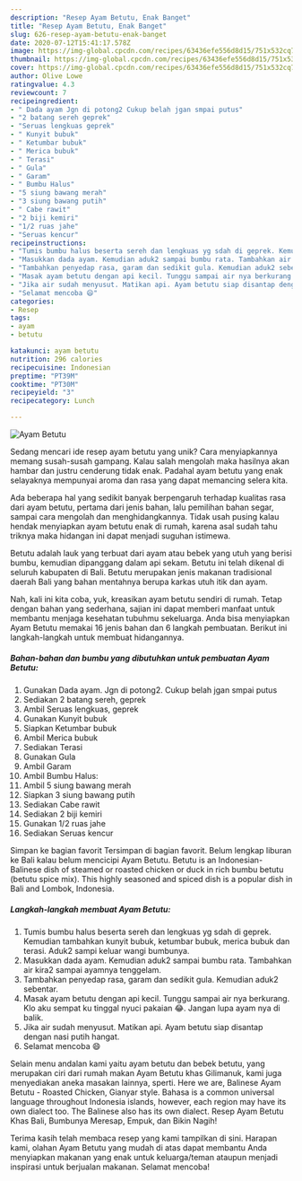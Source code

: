 ```yaml
---
description: "Resep Ayam Betutu, Enak Banget"
title: "Resep Ayam Betutu, Enak Banget"
slug: 626-resep-ayam-betutu-enak-banget
date: 2020-07-12T15:41:17.578Z
image: https://img-global.cpcdn.com/recipes/63436efe556d8d15/751x532cq70/ayam-betutu-foto-resep-utama.jpg
thumbnail: https://img-global.cpcdn.com/recipes/63436efe556d8d15/751x532cq70/ayam-betutu-foto-resep-utama.jpg
cover: https://img-global.cpcdn.com/recipes/63436efe556d8d15/751x532cq70/ayam-betutu-foto-resep-utama.jpg
author: Olive Lowe
ratingvalue: 4.3
reviewcount: 7
recipeingredient:
- " Dada ayam Jgn di potong2 Cukup belah jgan smpai putus"
- "2 batang sereh geprek"
- "Seruas lengkuas geprek"
- " Kunyit bubuk"
- " Ketumbar bubuk"
- " Merica bubuk"
- " Terasi"
- " Gula"
- " Garam"
- " Bumbu Halus"
- "5 siung bawang merah"
- "3 siung bawang putih"
- " Cabe rawit"
- "2 biji kemiri"
- "1/2 ruas jahe"
- "Seruas kencur"
recipeinstructions:
- "Tumis bumbu halus beserta sereh dan lengkuas yg sdah di geprek. Kemudian tambahkan kunyit bubuk, ketumbar bubuk, merica bubuk dan terasi. Aduk2 sampi keluar wangi bumbunya."
- "Masukkan dada ayam. Kemudian aduk2 sampai bumbu rata. Tambahkan air kira2 sampai ayamnya tenggelam."
- "Tambahkan penyedap rasa, garam dan sedikit gula. Kemudian aduk2 sebentar."
- "Masak ayam betutu dengan api kecil. Tunggu sampai air nya berkurang. Klo aku sempat ku tinggal nyuci pakaian 😂. Jangan lupa ayam nya di balik."
- "Jika air sudah menyusut. Matikan api. Ayam betutu siap disantap dengan nasi putih hangat."
- "Selamat mencoba 😄"
categories:
- Resep
tags:
- ayam
- betutu

katakunci: ayam betutu 
nutrition: 296 calories
recipecuisine: Indonesian
preptime: "PT39M"
cooktime: "PT30M"
recipeyield: "3"
recipecategory: Lunch

---
```



![Ayam Betutu](https://img-global.cpcdn.com/recipes/63436efe556d8d15/751x532cq70/ayam-betutu-foto-resep-utama.jpg)

Sedang mencari ide resep ayam betutu yang unik? Cara menyiapkannya memang susah-susah gampang. Kalau salah mengolah maka hasilnya akan hambar dan justru cenderung tidak enak. Padahal ayam betutu yang enak selayaknya mempunyai aroma dan rasa yang dapat memancing selera kita.

Ada beberapa hal yang sedikit banyak berpengaruh terhadap kualitas rasa dari ayam betutu, pertama dari jenis bahan, lalu pemilihan bahan segar, sampai cara mengolah dan menghidangkannya. Tidak usah pusing kalau hendak menyiapkan ayam betutu enak di rumah, karena asal sudah tahu triknya maka hidangan ini dapat menjadi suguhan istimewa.

Betutu adalah lauk yang terbuat dari ayam atau bebek yang utuh yang berisi bumbu, kemudian dipanggang dalam api sekam. Betutu ini telah dikenal di seluruh kabupaten di Bali. Betutu merupakan jenis makanan tradisional daerah Bali yang bahan mentahnya berupa karkas utuh itik dan ayam.


Nah, kali ini kita coba, yuk, kreasikan ayam betutu sendiri di rumah. Tetap dengan bahan yang sederhana, sajian ini dapat memberi manfaat untuk membantu menjaga kesehatan tubuhmu sekeluarga. Anda bisa menyiapkan Ayam Betutu memakai 16 jenis bahan dan 6 langkah pembuatan. Berikut ini langkah-langkah untuk membuat hidangannya.

<!--inarticleads1-->

##### Bahan-bahan dan bumbu yang dibutuhkan untuk pembuatan Ayam Betutu:

1. Gunakan  Dada ayam. Jgn di potong2. Cukup belah jgan smpai putus
1. Sediakan 2 batang sereh, geprek
1. Ambil Seruas lengkuas, geprek
1. Gunakan  Kunyit bubuk
1. Siapkan  Ketumbar bubuk
1. Ambil  Merica bubuk
1. Sediakan  Terasi
1. Gunakan  Gula
1. Ambil  Garam
1. Ambil  Bumbu Halus:
1. Ambil 5 siung bawang merah
1. Siapkan 3 siung bawang putih
1. Sediakan  Cabe rawit
1. Sediakan 2 biji kemiri
1. Gunakan 1/2 ruas jahe
1. Sediakan Seruas kencur


Simpan ke bagian favorit Tersimpan di bagian favorit. Belum lengkap liburan ke Bali kalau belum mencicipi Ayam Betutu. Betutu is an Indonesian-Balinese dish of steamed or roasted chicken or duck in rich bumbu betutu (betutu spice mix). This highly seasoned and spiced dish is a popular dish in Bali and Lombok, Indonesia. 

<!--inarticleads2-->

##### Langkah-langkah membuat Ayam Betutu:

1. Tumis bumbu halus beserta sereh dan lengkuas yg sdah di geprek. Kemudian tambahkan kunyit bubuk, ketumbar bubuk, merica bubuk dan terasi. Aduk2 sampi keluar wangi bumbunya.
1. Masukkan dada ayam. Kemudian aduk2 sampai bumbu rata. Tambahkan air kira2 sampai ayamnya tenggelam.
1. Tambahkan penyedap rasa, garam dan sedikit gula. Kemudian aduk2 sebentar.
1. Masak ayam betutu dengan api kecil. Tunggu sampai air nya berkurang. Klo aku sempat ku tinggal nyuci pakaian 😂. Jangan lupa ayam nya di balik.
1. Jika air sudah menyusut. Matikan api. Ayam betutu siap disantap dengan nasi putih hangat.
1. Selamat mencoba 😄


Selain menu andalan kami yaitu ayam betutu dan bebek betutu, yang merupakan ciri dari rumah makan Ayam Betutu khas Gilimanuk, kami juga menyediakan aneka masakan lainnya, sperti. Here we are, Balinese Ayam Betutu - Roasted Chicken, Gianyar style. Bahasa is a common universal language throughout Indonesia islands, however, each region may have its own dialect too. The Balinese also has its own dialect. Resep Ayam Betutu Khas Bali, Bumbunya Meresap, Empuk, dan Bikin Nagih! 

Terima kasih telah membaca resep yang kami tampilkan di sini. Harapan kami, olahan Ayam Betutu yang mudah di atas dapat membantu Anda menyiapkan makanan yang enak untuk keluarga/teman ataupun menjadi inspirasi untuk berjualan makanan. Selamat mencoba!
